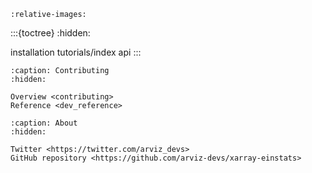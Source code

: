 ```{include} ../../README.md
:relative-images:
```

:::{toctree}
:hidden:

installation
tutorials/index
api
:::

```{toctree}
:caption: Contributing
:hidden:

Overview <contributing>
Reference <dev_reference>
```

```{toctree}
:caption: About
:hidden:

Twitter <https://twitter.com/arviz_devs>
GitHub repository <https://github.com/arviz-devs/xarray-einstats>
```
